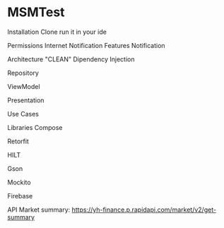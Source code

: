 # MSMTest

Installation
Clone run it in your ide

Permissions
Internet
Notification
Features
Notification

Architecture "CLEAN"
Dipendency Injection

Repository

ViewModel

Presentation

Use Cases

Libraries
Compose

Retorfit

HILT

Gson

Mockito

Firebase

API
Market summary: https://yh-finance.p.rapidapi.com/market/v2/get-summary
